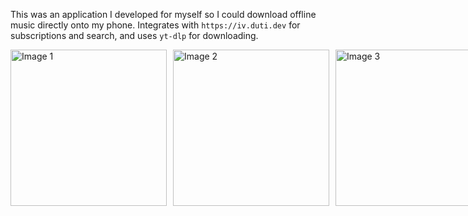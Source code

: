This was an application I developed for myself so I could download offline music directly onto my phone. Integrates with `https://iv.duti.dev` for subscriptions and search, and uses `yt-dlp` for downloading.
<div style="display: flex; gap: 10px; align-items: center;">
  <img src="https://github.com/user-attachments/assets/3d7bda82-210f-4d3b-8902-1a9dd1b6c78f" style="height: 250px;" alt="Image 1">
  <img src="https://github.com/user-attachments/assets/03480b91-8d38-4e65-916f-3eca9d57404f" style="height: 250px;" alt="Image 2">
  <img src="https://github.com/user-attachments/assets/86dc7679-de4b-4751-848e-9a2ee55beea6" style="height: 250px;" alt="Image 3">
</div>
